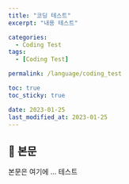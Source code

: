 ```yaml
---
title: "코딩 테스트"
excerpt: "내용 테스트"

categories:
  - Coding Test
tags:
  - [Coding Test]

permalink: /language/coding_test

toc: true
toc_sticky: true

date: 2023-01-25
last_modified_at: 2023-01-25
---
```


## 🦥 본문

본문은 여기에 ...
테스트
